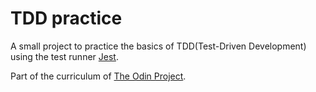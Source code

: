 # TDD practice
A small project to practice the basics of TDD(Test-Driven Development) using the test runner [Jest](https://jestjs.io/).

Part of the curriculum of [The Odin Project](https://www.theodinproject.com).
